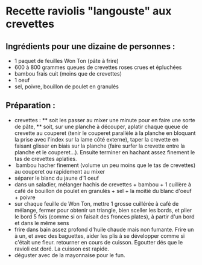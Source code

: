 # Recette raviolis "langouste" aux crevettes

## Ingrédients pour une dizaine de personnes :
* 1 paquet de feuilles Won Ton (pâte à frire)
* 600 à 800 grammes queues de crevettes roses crues et épluchées
* bambou frais cuit (moins que de crevettes)
* 1 oeuf
* sel, poivre, bouillon de poulet en granulés

## Préparation :
* crevettes :
** soit les passer au mixer une minute pour en faire une sorte de pâte,
** soit, sur une planche à découper, aplatir chaque queue de crevette au couperet (tenir le couperet
parallèle à la planche en bloquant la prise avec l'index sur la lame côté externe), taper la crevette en
faisant glisser en biais sur la planche (faire surfer la crevette entre la planche et le couperet...). Ensuite
terminer en hachant assez finement le tas de crevettes aplaties.
*  ­ bambou
hacher finement (volume un peu moins que le tas de crevettes) au couperet ou rapidement au mixer
* séparer le blanc du jaune d'1 oeuf
* dans un saladier, mélanger hachis de crevettes + bambou + 1 cuillère à café de bouillon de
poulet en granulés + sel + la moitié du blanc d'oeuf + poivre
*  sur chaque feuille de Won Ton, mettre 1 grosse cuillérée à café de mélange, fermer pour
obtenir un triangle, bien sceller les bords, et plier le bord 5 fois (comme si on faisait des fronces plates),
à partir d'un bord et dans le même sens
* frire dans bain assez profond d'huile chaude mais non fumante.
Frire un à un, et avec des baguettes, aider les plis à se développer comme si c'était une fleur. retourner
en cours de cuisson. Egoutter dés que le ravioli est doré. La cuisson est rapide.
*  déguster avec de la mayonnaise pour le fun.
